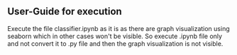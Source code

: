## User-Guide for execution

Execute the file classifier.ipynb as it is as there are graph visualization using seaborn which in other cases won't be visible.
So execute .ipynb file only and not convert it to .py file and then the graph visualization is not visible.
